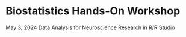 # Biostatistics Hands-On Workshop

May 3, 2024
Data Analysis for Neuroscience Research in R/R Studio
